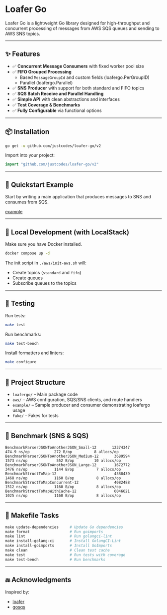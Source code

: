 # Loafer Go

Loafer Go is a lightweight Go library designed for high-throughput and concurrent processing of messages from AWS SQS queues and sending to AWS SNS topics.

---

## ✨ Features

- ✅ **Concurrent Message Consumers** with fixed worker pool size
- ✅ **FIFO Grouped Processing** 
  - Based `MessageGroupId` and custom fields (loafergo.PerGroupID)
  - Parallel (loafergo.Parallel)
- ✅ **SNS Producer** with support for both standard and FIFO topics
- ✅ **SQS Batch Receive and Parallel Handling**
- ✅ **Simple API** with clean abstractions and interfaces
- ✅ **Test Coverage & Benchmarks**
- ✅ **Fully Configurable** via functional options

---

## 📦 Installation

```bash
go get -u github.com/justcodes/loafer-go/v2
```

Import into your project:

```go
import "github.com/justcodes/loafer-go/v2"
```

---

## 🚀 Quickstart Example

Start by writing a main application that produces messages to SNS and consumes from SQS.

[example](/example)

---

## 🐳 Local Development (with LocalStack)

Make sure you have Docker installed.

```bash
docker compose up -d
```

The init script in `./aws/init-aws.sh` will:

- Create topics (`standard` and `fifo`)
- Create queues
- Subscribe queues to the topics

---

## 🧪 Testing

Run tests:

```bash
make test
```

Run benchmarks:

```bash
make test-bench
```

Install formatters and linters:

```bash
make configure
```

---

## 📁 Project Structure

- `loafergo/` – Main package code
- `aws/` – AWS configuration, SQS/SNS clients, and route handlers
- `example/` – Sample producer and consumer demonstrating loafergo usage
- `fake/` – Fakes for tests

---

## 🧪 Benchmark (SNS & SQS)

```text
BenchmarkParserJSONToAnotherJSON_Small-12       12374347               474.9 ns/op           272 B/op          8 allocs/op
BenchmarkParserJSONToAnotherJSON_Medium-12       3689594              1573 ns/op             552 B/op         10 allocs/op
BenchmarkParserJSONToAnotherJSON_Large-12        1672772              3476 ns/op            1144 B/op          7 allocs/op
BenchmarkStructToMap-12                          4388439              1468 ns/op            1160 B/op          8 allocs/op
BenchmarkStructToMapConcurrent-12                4082488              1512 ns/op            1160 B/op          8 allocs/op
BenchmarkStructToMapWithCache-12                 6046621              1025 ns/op            1160 B/op          8 allocs/op
```

---

## 📌 Makefile Tasks

```makefile
make update-dependencies     # Update Go dependencies
make format                  # Run goimports
make lint                    # Run golangci-lint
make install-golang-ci       # Install GolangCI-Lint
make install-goimports       # Install GoImports
make clean                   # Clean test cache
make test                    # Run tests with coverage
make test-bench              # Run benchmarks
```

---

## 🔚 Acknowledgments

Inspired by:

- [loafer](https://github.com/georgeyk/loafer)
- [gosqs](https://github.com/qhenkart/gosqs)
